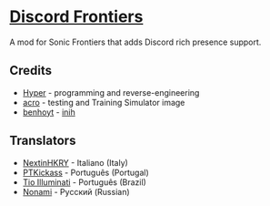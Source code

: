 # [Discord Frontiers](https://gamebanana.com/mods/423887)
A mod for Sonic Frontiers that adds Discord rich presence support.

## Credits
- [Hyper](https://github.com/HyperBE32) - programming and reverse-engineering
- [acro](https://github.com/acrolo) - testing and Training Simulator image
- [benhoyt](https://github.com/benhoyt) - [inih](https://github.com/benhoyt/inih)

## Translators
- [NextinHKRY](https://github.com/NextinMono) - Italiano (Italy)
- [PTKickass](https://github.com/PTKickass) - Português (Portugal)
- [Tio Illuminati](https://twitter.com/ImTioIlluminati) - Português (Brazil)
- [Nonami](https://gamebanana.com/members/1696613) - Русский (Russian)